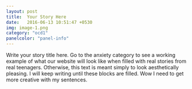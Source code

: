 ```yaml
---
layout: post
title:  Your Story Here
date:   2016-06-13 10:51:47 +0530
img: image-1.png
category: "ocd1"
panelcolor: "panel-info"
---
```

Write your story title here. Go to the anxiety category to see a working example of what our website will look like when filled with real stories from real teenagers. Otherwise, this text is meant simply to look aesthetically pleasing. I will keep writing until these blocks are filled. Wow I need to get more creative with my sentences.